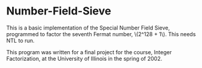 # Number-Field-Sieve

This is a basic implementation of the Special Number Field Sieve, programmed to factor the seventh Fermat number, \\(2^128 + 1\\). This needs NTL to run.

This program was written for a final project for the course, Integer Factorization, at the University of Illinois in the spring of 2002.
